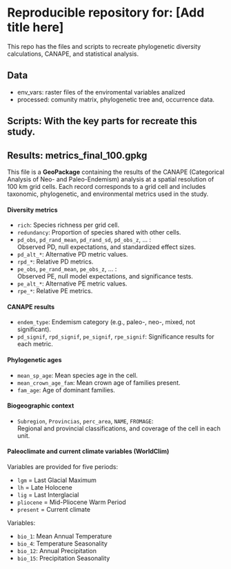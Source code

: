 # Reproducible repository for: [Add title here]

This repo has the files and scripts to recreate phylogenetic diversity calculations, CANAPE, and statistical analysis. 

## Data
- env_vars: raster files of the enviromental variables analized
- processed: comunity matrix, phylogenetic tree and, occurrence data.

## Scripts: With the key parts for recreate this study.

## Results: metrics_final_100.gpkg
This file is a **GeoPackage** containing the results of the CANAPE (Categorical Analysis of Neo- and Paleo-Endemism) analysis at a spatial resolution of 100 km grid cells. Each record corresponds to a grid cell and includes taxonomic, phylogenetic, and environmental metrics used in the study.  

#### Diversity metrics
- `rich`: Species richness per grid cell.  
- `redundancy`: Proportion of species shared with other cells.  
- `pd_obs`, `pd_rand_mean`, `pd_rand_sd`, `pd_obs_z`, … :  
  Observed PD, null expectations, and standardized effect sizes.  
- `pd_alt_*`: Alternative PD metric values.  
- `rpd_*`: Relative PD metrics.  
- `pe_obs`, `pe_rand_mean`, `pe_obs_z`, … :  
  Observed PE, null model expectations, and significance tests.  
- `pe_alt_*`: Alternative PE metric values.  
- `rpe_*`: Relative PE metrics.  

#### CANAPE results
- `endem_type`: Endemism category (e.g., paleo-, neo-, mixed, not significant).  
- `pd_signif`, `rpd_signif`, `pe_signif`, `rpe_signif`: Significance results for each metric.  

#### Phylogenetic ages
- `mean_sp_age`: Mean species age in the cell.  
- `mean_crown_age_fam`: Mean crown age of families present.  
- `fam_age`: Age of dominant families.  

#### Biogeographic context
- `Subregion`, `Provincias`, `perc_area`, `NAME`, `FROMAGE`:  
  Regional and provincial classifications, and coverage of the cell in each unit.  

#### Paleoclimate and current climate variables (WorldClim)
Variables are provided for five periods:  
- `lgm` = Last Glacial Maximum  
- `lh` = Late Holocene  
- `lig` = Last Interglacial  
- `pliocene` = Mid-Pliocene Warm Period  
- `present` = Current climate  

Variables:  
- `bio_1`: Mean Annual Temperature  
- `bio_4`: Temperature Seasonality  
- `bio_12`: Annual Precipitation  
- `bio_15`: Precipitation Seasonality
